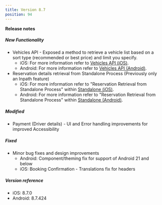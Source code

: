 ```yaml
---
title: Version 8.7
position: 94
---
```


**Release notes**

##### New Functionality
* Vehicles API - Exposed a method to retrieve a vehicle list based on a sort type (recommended or best price) and limit you specify.
  * iOS: For more information refer to <a href="https://cartrawler.github.io/#section_iosgetVehicles">Vehicles API (iOS)</a>.
  * Android: For more information refer to <a href="https://cartrawler.github.io/#section_androidgetVehicles">Vehicles API (Android)</a>.
* Reservation details retrieval from Standalone Process (Previously only an Inpath feature)
  * iOS: For more information refer to "Reservation Retrieval from Standalone Process" within <a href="#section_iosstandalone">Standalone (iOS)</a>.
  * Android: For more information refer to "Reservation Retrieval from Standalone Process" within <a href="https://cartrawler.github.io/#section_androidstandalone">Standalone (Android)</a>.

##### Modified
* Payment (Driver details) - UI and Error handling improvements for improved Accessibility

##### Fixed
* Minor bug fixes and design improvements
  * Android: Component/theming fix for support of Android 21 and below
  * iOS: Booking Confirmation - Translations fix for headers
  
##### Version reference 
* iOS: 8.7.0
* Android: 8.7.424